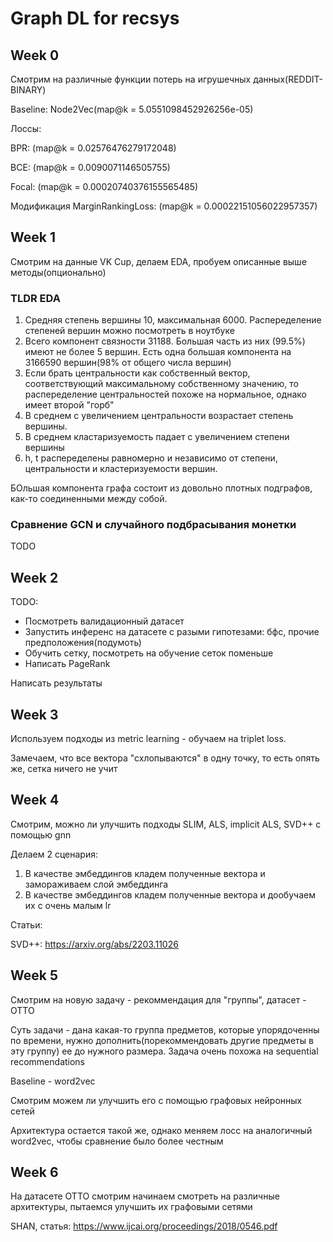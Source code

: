 # Graph DL for recsys

## Week 0

Смотрим на различные функции потерь на игрушечных данных(REDDIT-BINARY)

Baseline: Node2Vec(map@k = 5.0551098452926256e-05)

Лоссы:

BPR: (map@k = 0.02576476279172048)

BCE: (map@k = 0.0090071146505755)

Focal: (map@k = 0.00020740376155565485)

Модификация MarginRankingLoss: (map@k = 0.00022151056022957357)

## Week 1

Смотрим на данные VK Cup, делаем EDA, пробуем описанные выше методы(опционально)

### TLDR EDA

1. Средняя степень вершины 10, максимальная 6000. Распеределение степеней вершин можно посмотреть в ноутбуке
2. Всего компонент связности 31188. Большая часть из них (99.5%) имеют не более 5 вершин. Есть одна большая компонента на 3166590 вершин(98% от общего числа вершин)
3. Если брать центральности как собственный вектор, соответствующий максимальному собственному значению, то распеределение центральностей похоже на нормальное, однако имеет второй "горб"
4. В среднем с увеличением центральности возрастает степень вершины.
5. В среднем кластаризуемость падает с увеличением степени вершины
6. h, t распеределены равномерно и независимо от степени, центральности и кластеризуемости вершин.

БОльшая компонента графа состоит из довольно плотных подграфов, как-то соединенными между собой. 

### Сравнение GCN и случайного подбрасывания монетки 

TODO


## Week 2

TODO:
- Посмотреть валидационный датасет
- Запустить инференс на датасете с разыми гипотезами: бфс, прочие предположения(подумоть)
- Обучить сетку, посмотреть на обучение сеток поменьше
- Написать PageRank

Написать результаты

## Week 3

Используем подходы из metric learning - обучаем на triplet loss.

Замечаем, что все вектора "схлопываются" в одну точку, то есть опять же, сетка ничего не учит


## Week 4

Смотрим, можно ли улучшить подходы SLIM, ALS, implicit ALS, SVD++ с помощью gnn

Делаем 2 сценария: 
1. В качестве эмбеддингов кладем полученные вектора и замораживаем слой эмбеддинга
2. В качестве эмбеддингов кладем полученные вектора и дообучаем их с очень малым lr

Статьи:

SVD++: https://arxiv.org/abs/2203.11026

## Week 5

Смотрим на новую задачу - рекоммендация для "группы", датасет - OTTO

Суть задачи - дана какая-то группа предметов, которые упорядоченны по времени, нужно дополнить(порекоммендовать другие предметы в эту группу) ее до нужного размера. Задача очень похожа на sequential recommendations

Baseline - word2vec

Смотрим можем ли улучшить его с помощью графовых нейронных сетей

Архитектура остается такой же, однако меняем лосс на аналогичный word2vec, чтобы сравнение было более честным

## Week 6

На датасете OTTO смотрим начинаем смотреть на различные архитектуры, пытаемся улучшить их графовыми сетями

SHAN, статья: https://www.ijcai.org/proceedings/2018/0546.pdf

